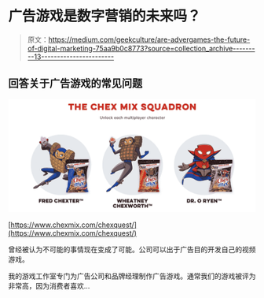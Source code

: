# 广告游戏是数字营销的未来吗？

> 原文：<https://medium.com/geekculture/are-advergames-the-future-of-digital-marketing-75aa9b0c8773?source=collection_archive---------13----------------------->

## 回答关于广告游戏的常见问题

![](img/d11a48d67225adbd37d862e824765183.png)

[https://www.chexmix.com/chexquest/](https://www.chexmix.com/chexquest/)

曾经被认为不可能的事情现在变成了可能。公司可以出于广告目的开发自己的视频游戏。

我的游戏工作室专门为广告公司和品牌经理制作广告游戏。通常我们的游戏被评为非常高，因为消费者喜欢…